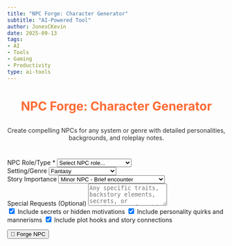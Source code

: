 ```yaml
---
title: "NPC Forge: Character Generator"
subtitle: "AI-Powered Tool"
author: JonesCKevin
date: 2025-09-13
tags:
- AI
- Tools
- Gaming
- Productivity
type: ai-tools
---
```


<link rel="stylesheet" href="npc-generator.css">

<main class="main-content">
<div class="form-container">
<h1 style="text-align: center; margin-bottom: 30px; color: #ff6b35;">NPC Forge: Character Generator</h1>
<p style="text-align: center; margin-bottom: 40px; opacity: 0.9;">
Create compelling NPCs for any system or genre with detailed personalities, backgrounds, and roleplay notes.
</p>

<div id="ai-interface"></div>

<form id="npcForm">
<div class="form-group">
<label for="npcRole">NPC Role/Type *</label>
<select id="npcRole" required>
<option value="">Select NPC role...</option>
<option value="quest-giver">Quest Giver</option>
<option value="merchant">Merchant/Shopkeeper</option>
<option value="tavern-keeper">Tavern Keeper/Innkeeper</option>
<option value="guard">Guard/Law Enforcement</option>
<option value="noble">Noble/Aristocrat</option>
<option value="commoner">Commoner/Citizen</option>
<option value="villain">Villain/Antagonist</option>
<option value="ally">Ally/Companion</option>
<option value="scholar">Scholar/Sage</option>
<option value="craftsperson">Craftsperson/Artisan</option>
<option value="religious">Religious Figure</option>
<option value="criminal">Criminal/Rogue</option>
<option value="explorer">Explorer/Adventurer</option>
<option value="entertainer">Entertainer/Performer</option>
<option value="custom">Custom Role</option>
</select>
</div>

<div class="form-group" id="customRoleGroup" style="display: none;">
<label for="customRole">Custom Role Description</label>
<input type="text" id="customRole" placeholder="Describe the NPC's role or profession">
</div>

<div class="form-group">
<label for="setting">Setting/Genre</label>
<select id="setting">
<option value="fantasy">Fantasy</option>
<option value="sci-fi">Science Fiction</option>
<option value="modern">Modern/Contemporary</option>
<option value="historical">Historical</option>
<option value="cyberpunk">Cyberpunk</option>
<option value="steampunk">Steampunk</option>
<option value="post-apocalyptic">Post-Apocalyptic</option>
<option value="superhero">Superhero</option>
<option value="horror">Horror</option>
<option value="western">Western</option>
</select>
</div>

<div class="form-group">
<label for="importance">Story Importance</label>
<select id="importance">
<option value="minor">Minor NPC - Brief encounter</option>
<option value="recurring">Recurring Character - Multiple scenes</option>
<option value="major">Major Character - Important to plot</option>
<option value="central">Central Figure - Key story element</option>
</select>
</div>

<div class="form-group">
<label for="specialRequests">Special Requests (Optional)</label>
<textarea id="specialRequests" rows="3" placeholder="Any specific traits, backstory elements, secrets, or requirements for this NPC..."></textarea>
</div>

<div class="form-group">
<div class="checkbox-group">
<label class="checkbox-inline">
<input type="checkbox" id="includeSecrets" checked> Include secrets or hidden motivations
</label>
<label class="checkbox-inline">
<input type="checkbox" id="includeQuirks" checked> Include personality quirks and mannerisms
</label>
<label class="checkbox-inline">
<input type="checkbox" id="includeHooks" checked> Include plot hooks and story connections
</label>
</div>
</div>

<button type="button" class="btn-primary" onclick="generateNPC()">🧙 Forge NPC</button>
</form>

<div id="loadingDiv" class="loading" style="display: none;">
Forging your NPC character...
</div>

<div id="errorDiv" style="display: none;"></div>

<div id="resultDiv" style="display: none;">
<h3 style="color: #ff6b35; margin-bottom: 20px;">Generated NPC</h3>
<div class="result-content" id="resultContent"></div>

<div style="margin-top: 30px; gap: 15px; display: flex; justify-content: center; flex-wrap: wrap;">
<button class="btn-primary" onclick="copyResult()" style="width: auto; padding: 10px 20px;">📋 Copy to Clipboard</button>
<button class="btn-primary" onclick="downloadResult('markdown')" style="width: auto; padding: 10px 20px; background: linear-gradient(135deg, #28a745, #34ce57);">📄 Download Markdown</button>
<button class="btn-primary" onclick="downloadResult('html')" style="width: auto; padding: 10px 20px; background: linear-gradient(135deg, #17a2b8, #20c997);">🌐 Download HTML</button>
<button class="btn-primary" onclick="generateVariation()" style="width: auto; padding: 10px 20px; background: linear-gradient(135deg, #6f42c1, #8e5bcd);">🎲 Generate Alternative</button>
<button class="btn-primary" onclick="resetForm()" style="width: auto; padding: 10px 20px; background: linear-gradient(135deg, #666, #888);">🔄 Reset</button>
</div>
</div> 
</main>

<script src="npc-generator.js"></script>





